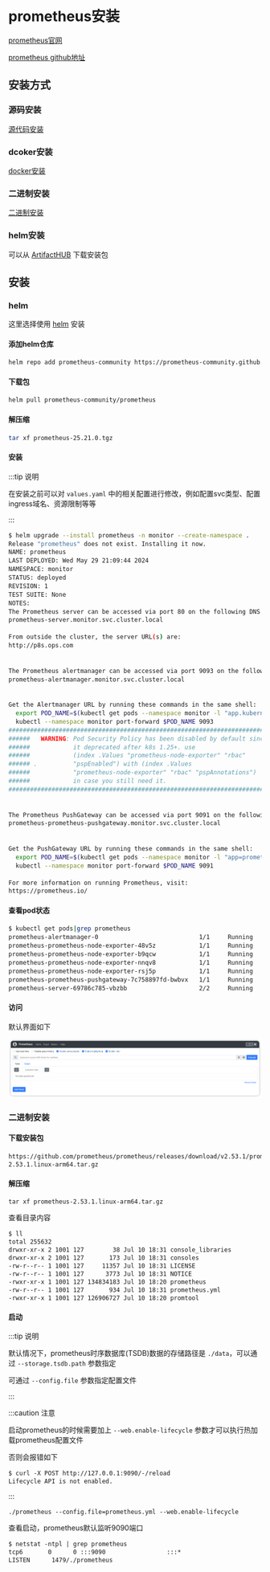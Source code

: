 # prometheus安装

[prometheus官网](https://prometheus.io/)

[prometheus github地址](https://github.com/prometheus/prometheus)



## 安装方式

### 源码安装

[源代码安装](https://prometheus.io/docs/prometheus/latest/installation/#from-source)



### dcoker安装

[docker安装](https://prometheus.io/docs/prometheus/latest/installation/#using-docker)



### 二进制安装

[二进制安装](https://github.com/prometheus/prometheus/releases)



### helm安装

可以从 [ArtifactHUB](https://artifacthub.io/packages/helm/prometheus-community/prometheus) 下载安装包



## 安装

### helm

这里选择使用 [helm](https://github.com/helm/helm) 安装

#### 添加helm仓库

```bash
helm repo add prometheus-community https://prometheus-community.github.io/helm-charts
```



#### 下载包

```bash
helm pull prometheus-community/prometheus
```



#### 解压缩

```bash
tar xf prometheus-25.21.0.tgz
```



#### 安装

:::tip 说明 

在安装之前可以对 `values.yaml` 中的相关配置进行修改，例如配置svc类型、配置ingress域名、资源限制等等

:::

```bash
$ helm upgrade --install prometheus -n monitor --create-namespace .
Release "prometheus" does not exist. Installing it now.
NAME: prometheus
LAST DEPLOYED: Wed May 29 21:09:44 2024
NAMESPACE: monitor
STATUS: deployed
REVISION: 1
TEST SUITE: None
NOTES:
The Prometheus server can be accessed via port 80 on the following DNS name from within your cluster:
prometheus-server.monitor.svc.cluster.local

From outside the cluster, the server URL(s) are:
http://p8s.ops.com


The Prometheus alertmanager can be accessed via port 9093 on the following DNS name from within your cluster:
prometheus-alertmanager.monitor.svc.cluster.local


Get the Alertmanager URL by running these commands in the same shell:
  export POD_NAME=$(kubectl get pods --namespace monitor -l "app.kubernetes.io/name=alertmanager,app.kubernetes.io/instance=prometheus" -o jsonpath="{.items[0].metadata.name}")
  kubectl --namespace monitor port-forward $POD_NAME 9093
#################################################################################
######   WARNING: Pod Security Policy has been disabled by default since    #####
######            it deprecated after k8s 1.25+. use                        #####
######            (index .Values "prometheus-node-exporter" "rbac"          #####
###### .          "pspEnabled") with (index .Values                         #####
######            "prometheus-node-exporter" "rbac" "pspAnnotations")       #####
######            in case you still need it.                                #####
#################################################################################


The Prometheus PushGateway can be accessed via port 9091 on the following DNS name from within your cluster:
prometheus-prometheus-pushgateway.monitor.svc.cluster.local


Get the PushGateway URL by running these commands in the same shell:
  export POD_NAME=$(kubectl get pods --namespace monitor -l "app=prometheus-pushgateway,component=pushgateway" -o jsonpath="{.items[0].metadata.name}")
  kubectl --namespace monitor port-forward $POD_NAME 9091

For more information on running Prometheus, visit:
https://prometheus.io/
```



#### 查看pod状态

```sh
$ kubectl get pods|grep prometheus
prometheus-alertmanager-0                            1/1     Running   0          3h3m
prometheus-prometheus-node-exporter-48v5z            1/1     Running   0          3h3m
prometheus-prometheus-node-exporter-b9qcw            1/1     Running   0          3h3m
prometheus-prometheus-node-exporter-nnqv8            1/1     Running   0          3h3m
prometheus-prometheus-node-exporter-rsj5p            1/1     Running   0          3h3m
prometheus-prometheus-pushgateway-7c758897fd-bwbvx   1/1     Running   0          3h3m
prometheus-server-69786c785-vbzbb                    2/2     Running   0          3h3m
```



#### 访问

默认界面如下

![iShot_2024-05-30_17.23.40](https://raw.githubusercontent.com/pptfz/picgo-images/master/img/iShot_2024-05-30_17.23.40.png)



### 二进制安装

#### 下载安装包

```shell
https://github.com/prometheus/prometheus/releases/download/v2.53.1/prometheus-2.53.1.linux-arm64.tar.gz
```



#### 解压缩

```shell
tar xf prometheus-2.53.1.linux-arm64.tar.gz
```



查看目录内容

```shell
$ ll
total 255632
drwxr-xr-x 2 1001 127        38 Jul 10 18:31 console_libraries
drwxr-xr-x 2 1001 127       173 Jul 10 18:31 consoles
-rw-r--r-- 1 1001 127     11357 Jul 10 18:31 LICENSE
-rw-r--r-- 1 1001 127      3773 Jul 10 18:31 NOTICE
-rwxr-xr-x 1 1001 127 134834183 Jul 10 18:20 prometheus
-rw-r--r-- 1 1001 127       934 Jul 10 18:31 prometheus.yml
-rwxr-xr-x 1 1001 127 126906727 Jul 10 18:20 promtool
```



#### 启动

:::tip 说明

默认情况下，prometheus时序数据库(TSDB)数据的存储路径是 `./data`，可以通过 `--storage.tsdb.path` 参数指定

可通过 `--config.file` 参数指定配置文件

:::



:::caution 注意

启动prometheus的时候需要加上 `--web.enable-lifecycle` 参数才可以执行热加载prometheus配置文件

否则会报错如下

```shell
$ curl -X POST http://127.0.0.1:9090/-/reload
Lifecycle API is not enabled.
```

:::

```shell
./prometheus --config.file=prometheus.yml --web.enable-lifecycle
```



查看启动，prometheus默认监听9090端口

```shell
$ netstat -ntpl | grep prometheus
tcp6       0      0 :::9090                 :::*                    LISTEN      1479/./prometheus   
```





